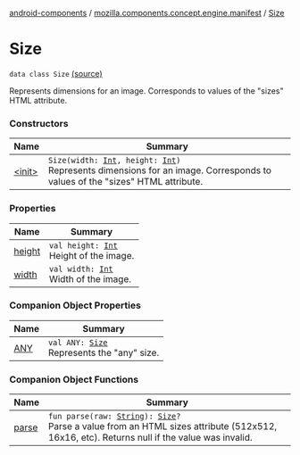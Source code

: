 [android-components](../../index.md) / [mozilla.components.concept.engine.manifest](../index.md) / [Size](./index.md)

# Size

`data class Size` [(source)](https://github.com/mozilla-mobile/android-components/blob/master/components/concept/engine/src/main/java/mozilla/components/concept/engine/manifest/Size.kt#L14)

Represents dimensions for an image.
Corresponds to values of the "sizes" HTML attribute.

### Constructors

| Name | Summary |
|---|---|
| [&lt;init&gt;](-init-.md) | `Size(width: `[`Int`](https://kotlinlang.org/api/latest/jvm/stdlib/kotlin/-int/index.html)`, height: `[`Int`](https://kotlinlang.org/api/latest/jvm/stdlib/kotlin/-int/index.html)`)`<br>Represents dimensions for an image. Corresponds to values of the "sizes" HTML attribute. |

### Properties

| Name | Summary |
|---|---|
| [height](height.md) | `val height: `[`Int`](https://kotlinlang.org/api/latest/jvm/stdlib/kotlin/-int/index.html)<br>Height of the image. |
| [width](width.md) | `val width: `[`Int`](https://kotlinlang.org/api/latest/jvm/stdlib/kotlin/-int/index.html)<br>Width of the image. |

### Companion Object Properties

| Name | Summary |
|---|---|
| [ANY](-a-n-y.md) | `val ANY: `[`Size`](./index.md)<br>Represents the "any" size. |

### Companion Object Functions

| Name | Summary |
|---|---|
| [parse](parse.md) | `fun parse(raw: `[`String`](https://kotlinlang.org/api/latest/jvm/stdlib/kotlin/-string/index.html)`): `[`Size`](./index.md)`?`<br>Parse a value from an HTML sizes attribute (512x512, 16x16, etc). Returns null if the value was invalid. |
